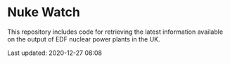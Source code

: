 # Nuke Watch

This repository includes code for retrieving the latest information available on the output of EDF nuclear power plants in the UK.

Last updated: 2020-12-27 08:08